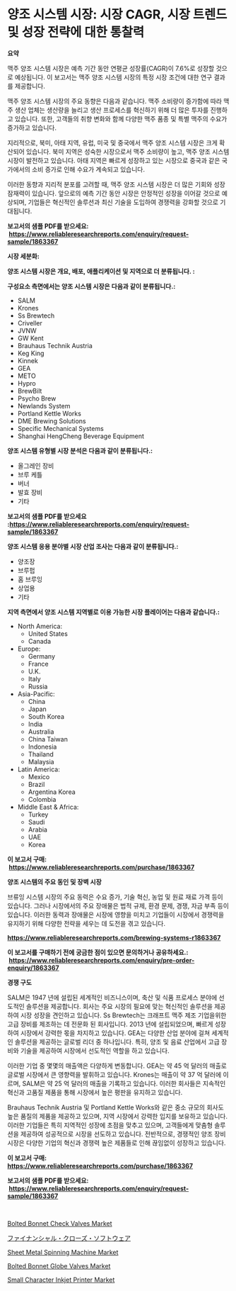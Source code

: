 <p><h1>양조 시스템 시장: 시장 CAGR, 시장 트렌드 및 성장 전략에 대한 통찰력</h1></p><p><strong>요약</strong></p>
<p><p>맥주 양조 시스템 시장은 예측 기간 동안 연평균 성장률(CAGR)이 7.6%로 성장할 것으로 예상됩니다. 이 보고서는 맥주 양조 시스템 시장의 특정 시장 조건에 대한 연구 결과를 제공합니다.</p><p>맥주 양조 시스템 시장의 주요 동향은 다음과 같습니다. 맥주 소비량이 증가함에 따라 맥주 생산 업체는 생산량을 늘리고 생산 프로세스를 혁신하기 위해 더 많은 투자를 진행하고 있습니다. 또한, 고객들의 취향 변화와 함께 다양한 맥주 품종 및 특별 맥주의 수요가 증가하고 있습니다.</p><p>지리적으로, 북미, 아태 지역, 유럽, 미국 및 중국에서 맥주 양조 시스템 시장은 크게 확산되어 있습니다. 북미 지역은 성숙한 시장으로서 맥주 소비량이 높고, 맥주 양조 시스템 시장이 발전하고 있습니다. 아태 지역은 빠르게 성장하고 있는 시장으로 중국과 같은 국가에서의 소비 증가로 인해 수요가 계속되고 있습니다.</p><p>이러한 동향과 지리적 분포를 고려할 때, 맥주 양조 시스템 시장은 더 많은 기회와 성장 잠재력이 있습니다. 앞으로의 예측 기간 동안 시장은 안정적인 성장을 이어갈 것으로 예상되며, 기업들은 혁신적인 솔루션과 최신 기술을 도입하여 경쟁력을 강화할 것으로 기대됩니다.</p></p>
<p><strong>보고서의 샘플 PDF를 받으세요: &nbsp;<a href="https://www.reliableresearchreports.com/enquiry/request-sample/1863367">https://www.reliableresearchreports.com/enquiry/request-sample/1863367</a></strong></p>
<p><strong>시장 세분화:</strong></p>
<p><strong> 양조 시스템 시장은 개요, 배포, 애플리케이션 및 지역으로 더 분류됩니다. :</strong></p>
<p><strong>구성요소 측면에서는 양조 시스템 시장은 다음과 같이 분류됩니다.:</strong></p>
<p><ul><li>SALM</li><li>Krones</li><li>Ss Brewtech</li><li>Criveller</li><li>JVNW</li><li>GW Kent</li><li>Brauhaus Technik Austria</li><li>Keg King</li><li>Kinnek</li><li>GEA</li><li>METO</li><li>Hypro</li><li>BrewBilt</li><li>Psycho Brew</li><li>Newlands System</li><li>Portland Kettle Works</li><li>DME Brewing Solutions</li><li>Specific Mechanical Systems</li><li>Shanghai HengCheng Beverage Equipment</li></ul></p>
<p><strong> 양조 시스템 유형별 시장 분석은 다음과 같이 분류됩니다.:</strong></p>
<p><ul><li>올그레인 장비</li><li>브루 케틀</li><li>버너</li><li>발효 장비</li><li>기타</li></ul></p>
<p><strong>보고서의 샘플 PDF를 받으세요 :<a href="https://www.reliableresearchreports.com/enquiry/request-sample/1863367">https://www.reliableresearchreports.com/enquiry/request-sample/1863367</a></strong></p>
<p><strong> 양조 시스템 응용 분야별 시장 산업 조사는 다음과 같이 분류됩니다.:</strong></p>
<p><ul><li>양조장</li><li>브루펍</li><li>홈 브루잉</li><li>상업용</li><li>기타</li></ul></p>
<p><strong>지역 측면에서 양조 시스템 지역별로 이용 가능한 시장 플레이어는 다음과 같습니다.:</strong></p>
<p><ul>
    <li>
        North America:
        <ul>
            <li>United States</li>
            <li>Canada</li>
        </ul>
    </li>
    <li>
        Europe:
        <ul>
            <li>Germany</li>
            <li>France</li>
            <li>U.K.</li>
            <li>Italy</li>
            <li>Russia</li>
        </ul>
    </li>
    <li>
        Asia-Pacific:
        <ul>
            <li>China</li>
            <li>Japan</li>
            <li>South Korea</li>
            <li>India</li>
            <li>Australia</li>
            <li>China Taiwan</li>
            <li>Indonesia</li>
            <li>Thailand</li>
            <li>Malaysia</li>
        </ul>
    </li>
    <li>
        Latin America:
        <ul>
            <li>Mexico</li>
            <li>Brazil</li>
            <li>Argentina Korea</li>
            <li>Colombia</li>
        </ul>
    </li>
    <li>
        Middle East & Africa:
        <ul>
            <li>Turkey</li>
            <li>Saudi</li>
            <li>Arabia</li>
            <li>UAE</li>
            <li>Korea</li>
        </ul>
    </li>
    </ul></p>
<p><strong>이 보고서 구매: &nbsp;<a href="https://www.reliableresearchreports.com/purchase/1863367">https://www.reliableresearchreports.com/purchase/1863367</a></strong></p>
<p><strong>양조 시스템의 주요 동인 및 장벽 시장</strong></p>
<p><p>브류잉 시스템 시장의 주요 동력은 수요 증가, 기술 혁신, 농업 및 원료 재료 가격 등이 있습니다. 그러나 시장에서의 주요 장애물은 법적 규제, 환경 문제, 경쟁, 자금 부족 등이 있습니다. 이러한 동력과 장애물은 시장에 영향을 미치고 기업들이 시장에서 경쟁력을 유지하기 위해 다양한 전략을 세우는 데 도전을 겪고 있습니다.</p></p>
<p><strong><a href="https://www.reliableresearchreports.com/brewing-systems-r1863367">https://www.reliableresearchreports.com/brewing-systems-r1863367</a></strong></p>
<p><strong>이 보고서를 구매하기 전에 궁금한 점이 있으면 문의하거나 공유하세요.: &nbsp;<a href="https://www.reliableresearchreports.com/enquiry/pre-order-enquiry/1863367">https://www.reliableresearchreports.com/enquiry/pre-order-enquiry/1863367</a></strong></p>
<p><strong>경쟁 구도</strong></p>
<p><p>SALM은 1947 년에 설립된 세계적인 비즈니스이며, 축산 및 식품 프로세스 분야에 선도적인 솔루션을 제공합니다. 회사는 주요 시장의 필요에 맞는 혁신적인 솔루션을 제공하여 시장 성장을 견인하고 있습니다. Ss Brewtech는 크래프트 맥주 제조 기업을위한 고급 장비를 제조하는 데 전문화 된 회사입니다. 2013 년에 설립되었으며, 빠르게 성장하여 시장에서 강력한 몫을 차지하고 있습니다. GEA는 다양한 산업 분야에 걸쳐 세계적인 솔루션을 제공하는 글로벌 리더 중 하나입니다. 특히, 양조 및 음료 산업에서 고급 장비와 기술을 제공하여 시장에서 선도적인 역할을 하고 있습니다.</p><p>이러한 기업 중 몇몇의 매출액은 다양하게 변동합니다. GEA는 약 45 억 달러의 매출로 글로벌 시장에서 큰 영향력을 발휘하고 있습니다. Krones는 매출이 약 37 억 달러에 이르며, SALM은 약 25 억 달러의 매출을 기록하고 있습니다. 이러한 회사들은 지속적인 혁신과 고품질 제품을 통해 시장에서 높은 평판을 유지하고 있습니다.</p><p>Brauhaus Technik Austria 및 Portland Kettle Works와 같은 중소 규모의 회사도 높은 품질의 제품을 제공하고 있으며, 지역 시장에서 강력한 입지를 보유하고 있습니다. 이러한 기업들은 특히 지역적인 성장에 초점을 맞추고 있으며, 고객들에게 맞춤형 솔루션을 제공하여 성공적으로 시장을 선도하고 있습니다. 전반적으로, 경쟁적인 양조 장비 시장은 다양한 기업의 혁신과 경쟁력 높은 제품들로 인해 끊임없이 성장하고 있습니다.</p></p>
<p><strong>이 보고서 구매: &nbsp; <a href="https://www.reliableresearchreports.com/purchase/1863367">https://www.reliableresearchreports.com/purchase/1863367</a></strong></p>
<p><strong>보고서의 샘플 PDF를 받으세요: &nbsp;<a href="https://www.reliableresearchreports.com/enquiry/request-sample/1863367">https://www.reliableresearchreports.com/enquiry/request-sample/1863367</a></strong><strong></strong></p>
<p>&nbsp;</p>
<p><p><a href="https://github.com/luckyshygirl/Market-Research-Report-List-4/blob/main/bolted-bonnet-check-valves-market.md">Bolted Bonnet Check Valves Market</a></p><p><a href="https://github.com/VinceMarvin1/Market-Research-Report-List-1/blob/main/498262245087.md">ファイナンシャル・クローズ・ソフトウェア</a></p><p><a href="https://www.linkedin.com/pulse/sheet-metal-spinning-machine-market-size-outlook-forecast-v2d8e?trackingId=d30SVgZ9CL9bPneQNHXiwA%3D%3D">Sheet Metal Spinning Machine Market</a></p><p><a href="https://github.com/markusgodoy/Market-Research-Report-List-3/blob/main/bolted-bonnet-globe-valves-market.md">Bolted Bonnet Globe Valves Market</a></p><p><a href="https://www.linkedin.com/pulse/small-character-inkjet-printer-market-size-outlook-forecast-1obpe?trackingId=SmJqkyIiy1MR6TIciOielw%3D%3D">Small Character Inkjet Printer Market</a></p></p>